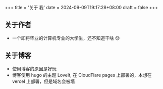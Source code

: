 +++
title = '关于 我'
date = 2024-09-09T19:17:28+08:00
draft = false
+++

## 关于作者

- 一个即将毕业的计算机专业的大学生，还不知道干啥 😓

## 关于博客

- 使用博客的原因是好玩
- 博客使用 hugo 的主题 LoveIt, 在 CloudFlare pages 上部署的，本想在 vercel 上部署，但是域名会被墙
